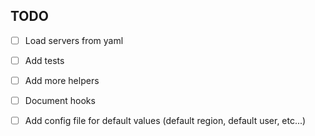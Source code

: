 ## TODO
- [ ] Load servers from yaml
- [ ] Add tests
- [ ] Add more helpers
- [ ] Document hooks
- [ ] Add config file for default values (default region, default user, etc...)

